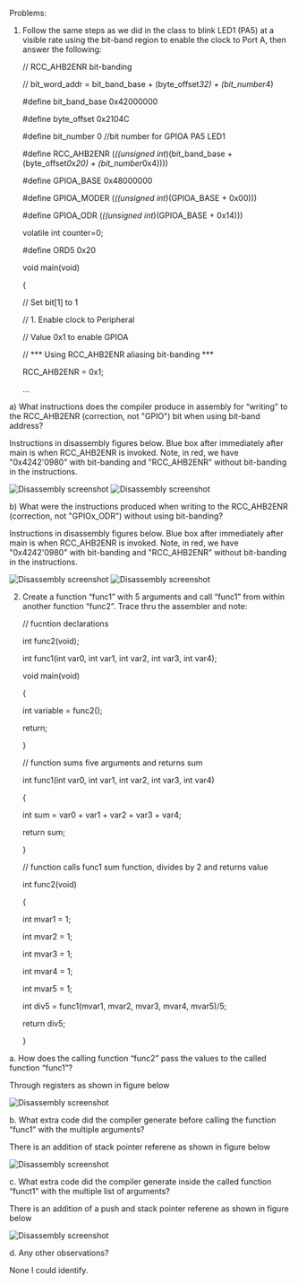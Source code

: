 

Problems:

1. Follow the same steps as we did in the class to blink LED1 (PA5) at a visible rate using the bit-band region to enable the clock to Port A, then answer the following:

	// RCC_AHB2ENR bit-banding

	// bit_word_addr = bit_band_base + (byte_offset*32) + (bit_number*4)

	#define bit_band_base 0x42000000

	#define byte_offset 0x2104C

	#define bit_number 0 //bit number for GPIOA PA5 LED1

	#define RCC_AHB2ENR (*((unsigned int*)(bit_band_base + (byte_offset*0x20) + (bit_number*0x4))))

	#define GPIOA_BASE 0x48000000

	#define GPIOA_MODER (*((unsigned int*)(GPIOA_BASE + 0x00)))

	#define GPIOA_ODR (*((unsigned int*)(GPIOA_BASE + 0x14)))

	volatile int counter=0;
	
	#define ORD5 0x20

	void main(void)

	{

	// Set bit[1] to 1

	// 1. Enable clock to Peripheral

	// Value 0x1 to enable GPIOA
  
	// *** Using RCC_AHB2ENR aliasing bit-banding ***

	RCC_AHB2ENR = 0x1;

	...

a) What instructions does the compiler produce in assembly for “writing” to the RCC_AHB2ENR (correction, not "GPIO") bit when using bit-band address?

Instructions in disassembly figures below. Blue box after immediately after main is when RCC_AHB2ENR is invoked. Note, in red, we have "0x4242'0980" with bit-banding and "RCC_AHB2ENR" without bit-banding in the instructions.

![Disassembly screenshot](https://github.com/vigoren-uw/embsys310/blob/main/assignment04/JPG_figures/gpioa_WITH_bitbanding1.JPG)
![Disassembly screenshot](https://github.com/vigoren-uw/embsys310/blob/main/assignment04/JPG_figures/gpioa_WITH_bitbanding2.JPG)

b) What were the instructions produced when writing to the RCC_AHB2ENR (correction, not "GPIOx_ODR") without using bit-banding?

Instructions in disassembly figures below. Blue box after immediately after main is when RCC_AHB2ENR is invoked. Note, in red, we have "0x4242'0980" with bit-banding and "RCC_AHB2ENR" without bit-banding in the instructions.

![Disassembly screenshot](https://github.com/vigoren-uw/embsys310/blob/main/assignment04/JPG_figures/gpioa_NO_bitbanding1.JPG)
![Disassembly screenshot](https://github.com/vigoren-uw/embsys310/blob/main/assignment04/JPG_figures/gpioa_NO_bitbanding2.JPG)


2. Create a function “func1” with 5 arguments and call “func1” from within another function “func2”. Trace thru the assembler and note:
	
	// fucntion declarations
 	
	int func2(void);
	
	int func1(int var0, int var1, int var2, int var3, int var4);
	
	void main(void)
	
	{
	
	  int variable = func2();
	
	  return;
	
	}

	// function sums five arguments and returns sum
	
	int func1(int var0, int var1, int var2, int var3, int var4)
	
	{
	
 	 int sum = var0 + var1 + var2 + var3 + var4;
 	
	 return sum;
	
	}
	
	// function calls func1 sum function, divides by 2 and returns value
	
	int func2(void)
	
	{
	
	int mvar1 = 1;
	
	int mvar2 = 1;
	
	int mvar3 = 1;
	
	int mvar4 = 1;
	
	int mvar5 = 1;
	
	int div5 = func1(mvar1, mvar2, mvar3, mvar4, mvar5)/5;
	
	return div5;
	
	}

a. How does the calling function “func2” pass the values to the called function “func1”?

Through registers as shown in figure below

![Disassembly screenshot](https://github.com/vigoren-uw/embsys310/blob/main/assignment04/JPG_figures/func1_func2_a.jpg)

b. What extra code did the compiler generate before calling the function “func1” with the multiple arguments?

There is an addition of stack pointer referene as shown in figure below

![Disassembly screenshot](https://github.com/vigoren-uw/embsys310/blob/main/assignment04/JPG_figures/func1_func2_b.jpg)

c. What extra code did the compiler generate inside the called function “funct1” with the multiple list of arguments?

There is an addition of a push and stack pointer referene as shown in figure below

![Disassembly screenshot](https://github.com/vigoren-uw/embsys310/blob/main/assignment04/JPG_figures/func1_func2_c.jpg)

d. Any other observations?

None I could identify. 



